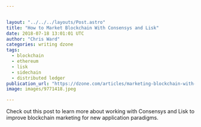 ```yaml
---


layout: "../../../layouts/Post.astro"
title: "How to Market Blockchain With Consensys and Lisk"
date: 2018-07-18 13:01:01 UTC
author: "Chris Ward"
categories: writing dzone
tags:
  - blockchain
  - ethereum
  - lisk
  - sidechain
  - distributed ledger
publication_url: "https://dzone.com/articles/marketing-blockchain-with-consensys-and-lisk"
image: images/9771418.jpeg

---
```

Check out this post to learn more about working with Consensys and Lisk to improve blockchain marketing for new application paradigms.

